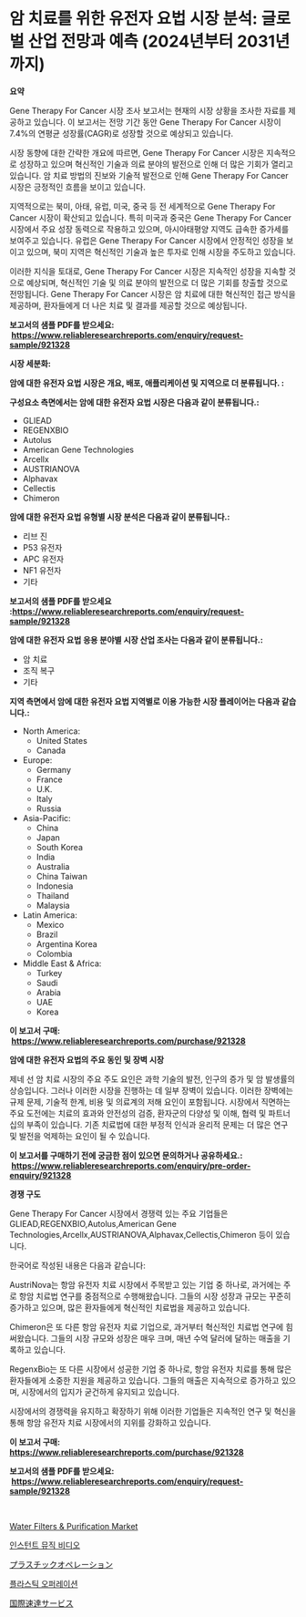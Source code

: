 <p><h1>암 치료를 위한 유전자 요법 시장 분석: 글로벌 산업 전망과 예측 (2024년부터 2031년까지)</h1></p><p><strong>요약</strong></p>
<p><p>Gene Therapy For Cancer 시장 조사 보고서는 현재의 시장 상황을 조사한 자료를 제공하고 있습니다. 이 보고서는 전망 기간 동안 Gene Therapy For Cancer 시장이 7.4%의 연평균 성장률(CAGR)로 성장할 것으로 예상되고 있습니다. </p><p>시장 동향에 대한 간략한 개요에 따르면, Gene Therapy For Cancer 시장은 지속적으로 성장하고 있으며 혁신적인 기술과 의료 분야의 발전으로 인해 더 많은 기회가 열리고 있습니다. 암 치료 방법의 진보와 기술적 발전으로 인해 Gene Therapy For Cancer 시장은 긍정적인 흐름을 보이고 있습니다.</p><p>지역적으로는 북미, 아태, 유럽, 미국, 중국 등 전 세계적으로 Gene Therapy For Cancer 시장이 확산되고 있습니다. 특히 미국과 중국은 Gene Therapy For Cancer 시장에서 주요 성장 동력으로 작용하고 있으며, 아시아태평양 지역도 급속한 증가세를 보여주고 있습니다. 유럽은 Gene Therapy For Cancer 시장에서 안정적인 성장을 보이고 있으며, 북미 지역은 혁신적인 기술과 높은 투자로 인해 시장을 주도하고 있습니다.</p><p>이러한 지식을 토대로, Gene Therapy For Cancer 시장은 지속적인 성장을 지속할 것으로 예상되며, 혁신적인 기술 및 의료 분야의 발전으로 더 많은 기회를 창출할 것으로 전망됩니다. Gene Therapy For Cancer 시장은 암 치료에 대한 혁신적인 접근 방식을 제공하며, 환자들에게 더 나은 치료 및 결과를 제공할 것으로 예상됩니다.</p></p>
<p><strong>보고서의 샘플 PDF를 받으세요: &nbsp;<a href="https://www.reliableresearchreports.com/enquiry/request-sample/921328">https://www.reliableresearchreports.com/enquiry/request-sample/921328</a></strong></p>
<p><strong>시장 세분화:</strong></p>
<p><strong> 암에 대한 유전자 요법 시장은 개요, 배포, 애플리케이션 및 지역으로 더 분류됩니다. :</strong></p>
<p><strong>구성요소 측면에서는 암에 대한 유전자 요법 시장은 다음과 같이 분류됩니다.:</strong></p>
<p><ul><li>GLIEAD</li><li>REGENXBIO</li><li>Autolus</li><li>American Gene Technologies</li><li>Arcellx</li><li>AUSTRIANOVA</li><li>Alphavax</li><li>Cellectis</li><li>Chimeron</li></ul></p>
<p><strong> 암에 대한 유전자 요법 유형별 시장 분석은 다음과 같이 분류됩니다.:</strong></p>
<p><ul><li>리브 진</li><li>P53 유전자</li><li>APC 유전자</li><li>NF1 유전자</li><li>기타</li></ul></p>
<p><strong>보고서의 샘플 PDF를 받으세요 :<a href="https://www.reliableresearchreports.com/enquiry/request-sample/921328">https://www.reliableresearchreports.com/enquiry/request-sample/921328</a></strong></p>
<p><strong> 암에 대한 유전자 요법 응용 분야별 시장 산업 조사는 다음과 같이 분류됩니다.:</strong></p>
<p><ul><li>암 치료</li><li>조직 복구</li><li>기타</li></ul></p>
<p><strong>지역 측면에서 암에 대한 유전자 요법 지역별로 이용 가능한 시장 플레이어는 다음과 같습니다.:</strong></p>
<p><ul>
    <li>
        North America:
        <ul>
            <li>United States</li>
            <li>Canada</li>
        </ul>
    </li>
    <li>
        Europe:
        <ul>
            <li>Germany</li>
            <li>France</li>
            <li>U.K.</li>
            <li>Italy</li>
            <li>Russia</li>
        </ul>
    </li>
    <li>
        Asia-Pacific:
        <ul>
            <li>China</li>
            <li>Japan</li>
            <li>South Korea</li>
            <li>India</li>
            <li>Australia</li>
            <li>China Taiwan</li>
            <li>Indonesia</li>
            <li>Thailand</li>
            <li>Malaysia</li>
        </ul>
    </li>
    <li>
        Latin America:
        <ul>
            <li>Mexico</li>
            <li>Brazil</li>
            <li>Argentina Korea</li>
            <li>Colombia</li>
        </ul>
    </li>
    <li>
        Middle East & Africa:
        <ul>
            <li>Turkey</li>
            <li>Saudi</li>
            <li>Arabia</li>
            <li>UAE</li>
            <li>Korea</li>
        </ul>
    </li>
    </ul></p>
<p><strong>이 보고서 구매: &nbsp;<a href="https://www.reliableresearchreports.com/purchase/921328">https://www.reliableresearchreports.com/purchase/921328</a></strong></p>
<p><strong>암에 대한 유전자 요법의 주요 동인 및 장벽 시장</strong></p>
<p><p>제네 선 암 치료 시장의 주요 주도 요인은 과학 기술의 발전, 인구의 증가 및 암 발생률의 상승입니다. 그러나 이러한 시장을 진행하는 데 일부 장벽이 있습니다. 이러한 장벽에는 규제 문제, 기술적 한계, 비용 및 의료계의 저해 요인이 포함됩니다. 시장에서 직면하는 주요 도전에는 치료의 효과와 안전성의 검증, 환자군의 다양성 및 이해, 협력 및 파트너십의 부족이 있습니다. 기존 치료법에 대한 부정적 인식과 윤리적 문제는 더 많은 연구 및 발전을 억제하는 요인이 될 수 있습니다.</p></p>
<p><strong>이 보고서를 구매하기 전에 궁금한 점이 있으면 문의하거나 공유하세요.: &nbsp;<a href="https://www.reliableresearchreports.com/enquiry/pre-order-enquiry/921328">https://www.reliableresearchreports.com/enquiry/pre-order-enquiry/921328</a></strong></p>
<p><strong>경쟁 구도</strong></p>
<p><p>Gene Therapy For Cancer 시장에서 경쟁력 있는 주요 기업들은 GLIEAD,REGENXBIO,Autolus,American Gene Technologies,Arcellx,AUSTRIANOVA,Alphavax,Cellectis,Chimeron 등이 있습니다.</p><p>한국어로 작성된 내용은 다음과 같습니다:</p><p>AustriNova는 항암 유전자 치료 시장에서 주목받고 있는 기업 중 하나로, 과거에는 주로 항암 치료법 연구를 중점적으로 수행해왔습니다. 그들의 시장 성장과 규모는 꾸준히 증가하고 있으며, 많은 환자들에게 혁신적인 치료법을 제공하고 있습니다.</p><p>Chimeron은 또 다른 항암 유전자 치료 기업으로, 과거부터 혁신적인 치료법 연구에 힘써왔습니다. 그들의 시장 규모와 성장은 매우 크며, 매년 수억 달러에 달하는 매출을 기록하고 있습니다.</p><p>RegenxBio는 또 다른 시장에서 성공한 기업 중 하나로, 항암 유전자 치료를 통해 많은 환자들에게 소중한 지원을 제공하고 있습니다. 그들의 매출은 지속적으로 증가하고 있으며, 시장에서의 입지가 굳건하게 유지되고 있습니다.</p><p>시장에서의 경쟁력을 유지하고 확장하기 위해 이러한 기업들은 지속적인 연구 및 혁신을 통해 항암 유전자 치료 시장에서의 지위를 강화하고 있습니다.</p></p>
<p><strong>이 보고서 구매: &nbsp; <a href="https://www.reliableresearchreports.com/purchase/921328">https://www.reliableresearchreports.com/purchase/921328</a></strong></p>
<p><strong>보고서의 샘플 PDF를 받으세요: &nbsp;<a href="https://www.reliableresearchreports.com/enquiry/request-sample/921328">https://www.reliableresearchreports.com/enquiry/request-sample/921328</a></strong><strong></strong></p>
<p>&nbsp;</p>
<p><p><a href="https://issuu.com/reportprime-2/docs/water-filters-purification-market-size-2030.pptx">Water Filters & Purification Market</a></p><p><a href="https://github.com/sougarounis/Market-Research-Report-List-2/blob/main/1910284182122.md">인스턴트 뮤직 비디오</a></p><p><a href="https://github.com/lababdou/Market-Research-Report-List-2/blob/main/4686991182126.md">プラスチックオペレーション</a></p><p><a href="https://github.com/laholand/Market-Research-Report-List-2/blob/main/3578737182121.md">플라스틱 오퍼레이션</a></p><p><a href="https://github.com/mohamedbakry57/Market-Research-Report-List-2/blob/main/2620826182125.md">国際速達サービス</a></p></p>